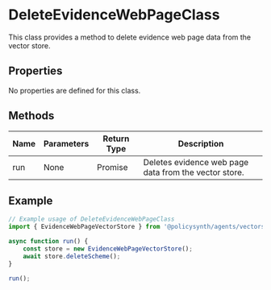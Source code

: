 # DeleteEvidenceWebPageClass

This class provides a method to delete evidence web page data from the vector store.

## Properties

No properties are defined for this class.

## Methods

| Name | Parameters | Return Type | Description |
|------|------------|-------------|-------------|
| run  | None       | Promise<void> | Deletes evidence web page data from the vector store. |

## Example

```javascript
// Example usage of DeleteEvidenceWebPageClass
import { EvidenceWebPageVectorStore } from '@policysynth/agents/vectorstore/utils/evidenceWebPage.js';

async function run() {
    const store = new EvidenceWebPageVectorStore();
    await store.deleteScheme();
}

run();
```